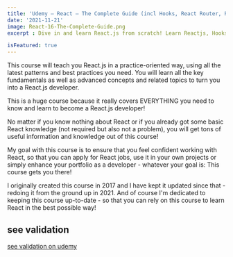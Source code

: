```yaml
---
title: 'Udemy – React – The Complete Guide (incl Hooks, React Router, Redux) 2021-12'
date: '2021-11-21'
image: React-16-The-Complete-Guide.png
excerpt : Dive in and learn React.js from scratch! Learn Reactjs, Hooks, Redux, React Routing, Animations, Next.js and way more!Read more onClick image

isFeatured: true
--- 
```




This course will teach you React.js in a practice-oriented way, using all the latest patterns and best practices you need. You will learn all the key fundamentals as well as advanced concepts and related topics to turn you into a React.js developer.

This is a huge course because it really covers EVERYTHING you need to know and learn to become a React.js developer!

No matter if you know nothing about React or if you already got some basic React knowledge (not required but also not a problem), you will get tons of useful information and knowledge out of this course!

My goal with this course is to ensure that you feel confident working with React, so that you can apply for React jobs, use it in your own projects or simply enhance your portfolio as a developer - whatever your goal is: This course gets you there!



I originally created this course in 2017 and I have kept it updated since that - redoing it from the ground up in 2021. And of course I'm dedicated to keeping this course up-to-date - so that you can rely on this course to learn React in the best possible way!
## see validation


[see validation on udemy](https://www.udemy.com/course/leadership-a-z-ultimate-basic-skills-for-new-leaders/learn/lecture/28429396?start=0#overview)
